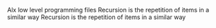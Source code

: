Alx low level programming files
Recursion is the repetition of items in a similar way
Recursion is the repetition of items in a similar way
